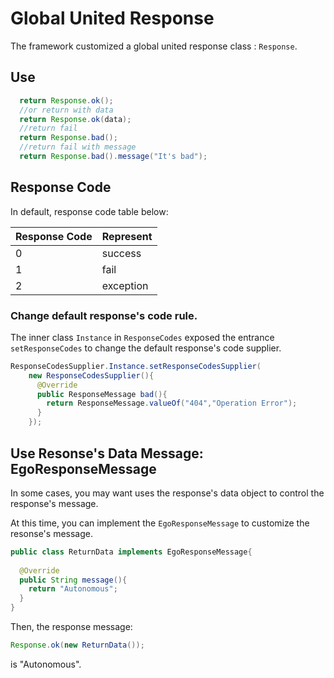# Global United Response

The framework customized a global united response class : `Response`.

## Use

```java
  return Response.ok();
  //or return with data
  return Response.ok(data);
  //return fail
  return Response.bad();
  //return fail with message
  return Response.bad().message("It's bad");
```

## Response Code

In default, response code table below:

| Response Code | Represent |
| ---------- | ------ |
| 0 | success |
| 1 | fail |
| 2 | exception

### Change default response's code rule.

The inner class `Instance` in `ResponseCodes` exposed the entrance `setResponseCodes` to change the
default response's code supplier.

```java
ResponseCodesSupplier.Instance.setResponseCodesSupplier(
    new ResponseCodesSupplier(){
      @Override
      public ResponseMessage bad(){
        return ResponseMessage.valueOf("404","Operation Error");
      }
    });
```

## Use Resonse's Data Message: EgoResponseMessage

In some cases, you may want uses the response's data object to control the response's message.

At this time, you can implement the `EgoResponseMessage` to customize the resonse's message.

```java
public class ReturnData implements EgoResponseMessage{
  
  @Override
  public String message(){
    return "Autonomous";  
  }
}
```
Then, the response message:
```java
Response.ok(new ReturnData());
```
is "Autonomous".
